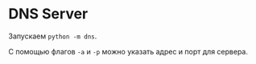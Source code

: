 # DNS Server

Запускаем `python -m dns`.

С помощью флагов `-a` и `-p` можно указать адрес и порт
для сервера.
